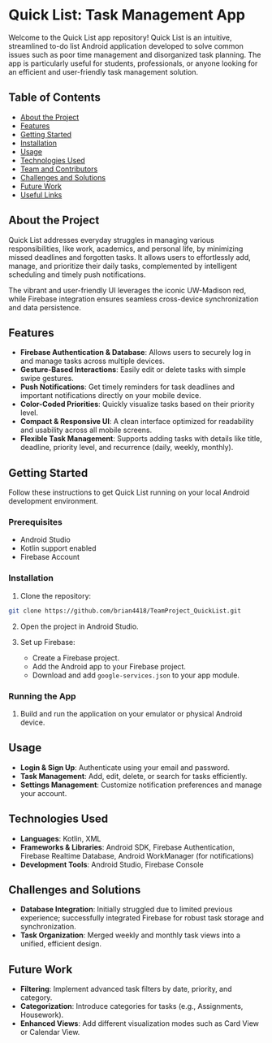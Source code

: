 # Quick List: Task Management App

Welcome to the Quick List app repository! Quick List is an intuitive, streamlined to-do list Android application developed to solve common issues such as poor time management and disorganized task planning. The app is particularly useful for students, professionals, or anyone looking for an efficient and user-friendly task management solution.

## Table of Contents

* [About the Project](#about-the-project)
* [Features](#features)
* [Getting Started](#getting-started)
* [Installation](#installation)
* [Usage](#usage)
* [Technologies Used](#technologies-used)
* [Team and Contributors](#team-and-contributors)
* [Challenges and Solutions](#challenges-and-solutions)
* [Future Work](#future-work)
* [Useful Links](#useful-links)

## About the Project

Quick List addresses everyday struggles in managing various responsibilities, like work, academics, and personal life, by minimizing missed deadlines and forgotten tasks. It allows users to effortlessly add, manage, and prioritize their daily tasks, complemented by intelligent scheduling and timely push notifications.

The vibrant and user-friendly UI leverages the iconic UW-Madison red, while Firebase integration ensures seamless cross-device synchronization and data persistence.

## Features

* **Firebase Authentication & Database**: Allows users to securely log in and manage tasks across multiple devices.
* **Gesture-Based Interactions**: Easily edit or delete tasks with simple swipe gestures.
* **Push Notifications**: Get timely reminders for task deadlines and important notifications directly on your mobile device.
* **Color-Coded Priorities**: Quickly visualize tasks based on their priority level.
* **Compact & Responsive UI**: A clean interface optimized for readability and usability across all mobile screens.
* **Flexible Task Management**: Supports adding tasks with details like title, deadline, priority level, and recurrence (daily, weekly, monthly).

## Getting Started

Follow these instructions to get Quick List running on your local Android development environment.

### Prerequisites

* Android Studio
* Kotlin support enabled
* Firebase Account

### Installation

1. Clone the repository:

```bash
git clone https://github.com/brian4418/TeamProject_QuickList.git
```

2. Open the project in Android Studio.
3. Set up Firebase:

   * Create a Firebase project.
   * Add the Android app to your Firebase project.
   * Download and add `google-services.json` to your app module.

### Running the App

1. Build and run the application on your emulator or physical Android device.

## Usage

* **Login & Sign Up**: Authenticate using your email and password.
* **Task Management**: Add, edit, delete, or search for tasks efficiently.
* **Settings Management**: Customize notification preferences and manage your account.

## Technologies Used

* **Languages**: Kotlin, XML
* **Frameworks & Libraries**: Android SDK, Firebase Authentication, Firebase Realtime Database, Android WorkManager (for notifications)
* **Development Tools**: Android Studio, Firebase Console

## Challenges and Solutions

* **Database Integration**: Initially struggled due to limited previous experience; successfully integrated Firebase for robust task storage and synchronization.
* **Task Organization**: Merged weekly and monthly task views into a unified, efficient design.

## Future Work

* **Filtering**: Implement advanced task filters by date, priority, and category.
* **Categorization**: Introduce categories for tasks (e.g., Assignments, Housework).
* **Enhanced Views**: Add different visualization modes such as Card View or Calendar View.
